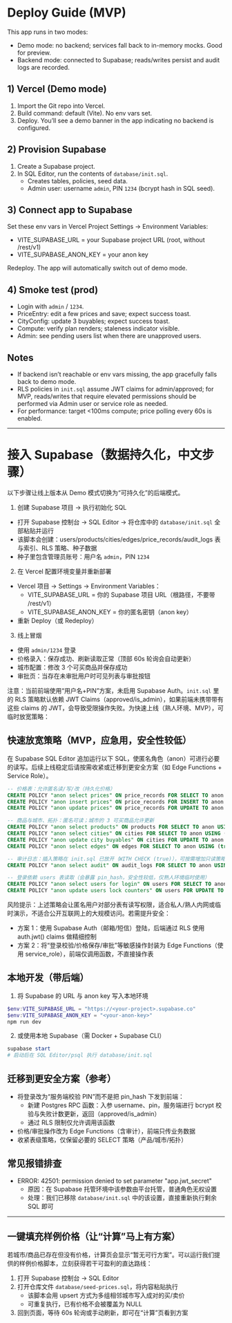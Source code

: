 # Deploy Guide (MVP)

This app runs in two modes:
- Demo mode: no backend; services fall back to in-memory mocks. Good for preview.
- Backend mode: connected to Supabase; reads/writes persist and audit logs are recorded.

## 1) Vercel (Demo mode)
1. Import the Git repo into Vercel.
2. Build command: default (Vite). No env vars set.
3. Deploy. You’ll see a demo banner in the app indicating no backend is configured.

## 2) Provision Supabase
1. Create a Supabase project.
2. In SQL Editor, run the contents of `database/init.sql`.
   - Creates tables, policies, seed data.
   - Admin user: username `admin`, PIN `1234` (bcrypt hash in SQL seed).

## 3) Connect app to Supabase
Set these env vars in Vercel Project Settings → Environment Variables:
- VITE_SUPABASE_URL = your Supabase project URL (root, without /rest/v1)
- VITE_SUPABASE_ANON_KEY = your anon key

Redeploy. The app will automatically switch out of demo mode.

## 4) Smoke test (prod)
- Login with `admin` / `1234`.
- PriceEntry: edit a few prices and save; expect success toast.
- CityConfig: update 3 buyables; expect success toast.
- Compute: verify plan renders; staleness indicator visible.
- Admin: see pending users list when there are unapproved users.

## Notes
- If backend isn’t reachable or env vars missing, the app gracefully falls back to demo mode.
- RLS policies in `init.sql` assume JWT claims for admin/approved; for MVP, reads/writes that require elevated permissions should be performed via Admin user or service role as needed.
- For performance: target <100ms compute; price polling every 60s is enabled.

---

# 接入 Supabase（数据持久化，中文步骤）

以下步骤让线上版本从 Demo 模式切换为“可持久化”的后端模式。

1) 创建 Supabase 项目 → 执行初始化 SQL
- 打开 Supabase 控制台 → SQL Editor → 将仓库中的 `database/init.sql` 全部粘贴并运行
- 该脚本会创建：users/products/cities/edges/price_records/audit_logs 表与索引、RLS 策略、种子数据
- 种子里包含管理员账号：用户名 `admin`，PIN `1234`

2) 在 Vercel 配置环境变量并重新部署
- Vercel 项目 → Settings → Environment Variables：
   - VITE_SUPABASE_URL = 你的 Supabase 项目 URL（根路径，不要带 /rest/v1）
   - VITE_SUPABASE_ANON_KEY = 你的匿名密钥（anon key）
- 重新 Deploy（或 Redeploy）

3) 线上冒烟
- 使用 `admin/1234` 登录
- 价格录入：保存成功、刷新读取正常（顶部 60s 轮询会自动更新）
- 城市配置：修改 3 个可买商品并保存成功
- 审批页：当存在未审批用户时可见列表与审批按钮

注意：当前前端使用“用户名+PIN”方案，未启用 Supabase Auth。`init.sql` 里的 RLS 策略默认依赖 JWT Claims（approved/is_admin），如果前端未携带带有这些 claims 的 JWT，会导致受限操作失败。为快速上线（熟人环境、MVP），可临时放宽策略：

## 快速放宽策略（MVP，应急用，安全性较低）

在 Supabase SQL Editor 追加运行以下 SQL，使匿名角色（anon）可进行必要的读写。后续上线稳定后请按需收紧或迁移到更安全方案（如 Edge Functions + Service Role）。

```sql
-- 价格表：允许匿名读/写/改（持久化价格）
CREATE POLICY "anon select prices" ON price_records FOR SELECT TO anon USING (true);
CREATE POLICY "anon insert prices" ON price_records FOR INSERT TO anon WITH CHECK (true);
CREATE POLICY "anon update prices" ON price_records FOR UPDATE TO anon USING (true);

-- 商品与城市、拓扑：匿名可读；城市的 3 可买商品允许更新
CREATE POLICY "anon select products" ON products FOR SELECT TO anon USING (true);
CREATE POLICY "anon select cities" ON cities FOR SELECT TO anon USING (true);
CREATE POLICY "anon update city buyables" ON cities FOR UPDATE TO anon USING (true);
CREATE POLICY "anon select edges" ON edges FOR SELECT TO anon USING (true);

-- 审计日志：插入策略在 init.sql 已放开（WITH CHECK (true)），可按需增加只读策略
CREATE POLICY "anon select audit" ON audit_logs FOR SELECT TO anon USING (true);

-- 登录依赖 users 表读取（会暴露 pin_hash，安全性较低，仅熟人环境临时使用）
CREATE POLICY "anon select users for login" ON users FOR SELECT TO anon USING (true);
CREATE POLICY "anon update users lock counters" ON users FOR UPDATE TO anon USING (true);
```

风险提示：上述策略会让匿名用户对部分表有读写权限，适合私人/熟人内网或临时演示，不适合公开互联网上的大规模访问。若需提升安全：
- 方案 1：使用 Supabase Auth（邮箱/短信）登陆，后端通过 RLS 使用 auth.jwt() claims 做精细控制
- 方案 2：将“登录校验/价格保存/审批”等敏感操作封装为 Edge Functions（使用 service_role），前端仅调用函数，不直接操作表

## 本地开发（带后端）

1) 将 Supabase 的 URL 与 anon key 写入本地环境
```powershell
$env:VITE_SUPABASE_URL = "https://<your-project>.supabase.co"
$env:VITE_SUPABASE_ANON_KEY = "<your-anon-key>"
npm run dev
```

2) 或使用本地 Supabase（需 Docker + Supabase CLI）
```powershell
supabase start
# 启动后在 SQL Editor/psql 执行 database/init.sql
```

## 迁移到更安全方案（参考）

- 将登录改为“服务端校验 PIN”而不是把 pin_hash 下发到前端：
   - 新建 Postgres RPC 函数：入参 username、pin，服务端进行 bcrypt 校验与失败计数更新，返回（approved/is_admin）
   - 通过 RLS 限制仅允许调用该函数
- 价格/审批操作改为 Edge Functions（含审计），前端只传业务数据
- 收紧表级策略，仅保留必要的 SELECT 策略（产品/城市/拓扑）

## 常见报错排查

- ERROR: 42501: permission denied to set parameter "app.jwt_secret"
   - 原因：在 Supabase 托管环境中该参数由平台托管，普通角色无权设置
   - 处理：我们已移除 `database/init.sql` 中的该设置，直接重新执行剩余 SQL 即可

---

## 一键填充样例价格（让“计算”马上有方案）

若城市/商品已存在但没有价格，计算页会显示“暂无可行方案”。可以运行我们提供的样例价格脚本，立刻获得若干可盈利的直达路线：

1) 打开 Supabase 控制台 → SQL Editor
2) 打开仓库文件 `database/seed-prices.sql`，将内容粘贴执行
   - 该脚本会用 upsert 方式为多组相邻城市写入成对的买/卖价
   - 可重复执行，已有价格不会被覆盖为 NULL
3) 回到页面，等待 60s 轮询或手动刷新，即可在“计算”页看到方案

